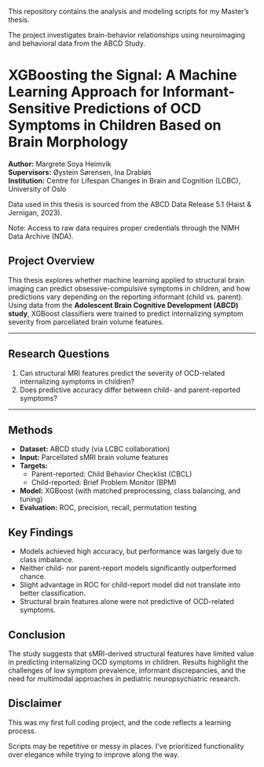 This repository contains the analysis and modeling scripts for my Master’s thesis.

The project investigates brain-behavior relationships using neuroimaging and behavioral data from the ABCD Study.

# XGBoosting the Signal: A Machine Learning Approach for Informant-Sensitive Predictions of OCD Symptoms in Children Based on Brain Morphology

**Author:** Margrete Soya Heimvik  
**Supervisors:** Øystein Sørensen, Ina Drabløs  
**Institution:** Centre for Lifespan Changes in Brain and Cognition (LCBC), University of Oslo  

Data used in this thesis is sourced from the ABCD Data Release 5.1 (Haist & Jernigan, 2023).

Note: Access to raw data requires proper credentials through the NIMH Data Archive (NDA).

## Project Overview

This thesis explores whether machine learning applied to structural brain imaging can predict obsessive-compulsive symptoms in children, and how predictions vary depending on the reporting informant (child vs. parent). Using data from the **Adolescent Brain Cognitive Development (ABCD) study**, XGBoost classifiers were trained to predict internalizing symptom severity from parcellated brain volume features.

---

## Research Questions

1. Can structural MRI features predict the severity of OCD-related internalizing symptoms in children?
2. Does predictive accuracy differ between child- and parent-reported symptoms?

---

## Methods

- **Dataset:** ABCD study (via LCBC collaboration)  
- **Input:** Parcellated sMRI brain volume features  
- **Targets:**  
  - Parent-reported: Child Behavior Checklist (CBCL)  
  - Child-reported: Brief Problem Monitor (BPM)  
- **Model:** XGBoost (with matched preprocessing, class balancing, and tuning)  
- **Evaluation:** ROC, precision, recall, permutation testing

## Key Findings

- Models achieved high accuracy, but performance was largely due to class imbalance.
- Neither child- nor parent-report models significantly outperformed chance.
- Slight advantage in ROC for child-report model did not translate into better classification.
- Structural brain features alone were not predictive of OCD-related symptoms.


## Conclusion

The study suggests that sMRI-derived structural features have limited value in predicting internalizing OCD symptoms in children. Results highlight the challenges of low symptom prevalence, informant discrepancies, and the need for multimodal approaches in pediatric neuropsychiatric research.

## Disclaimer

This was my first full coding project, and the code reflects a learning process.

Scripts may be repetitive or messy in places. I've prioritized functionality over elegance while trying to improve along the way.
